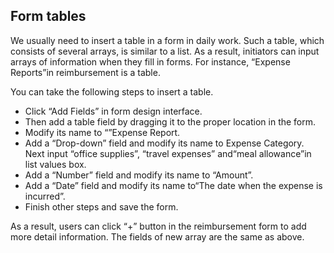 ## Form tables
We usually need to insert a table in a form in daily work. Such a table, which consists of several arrays, is similar to a list. As a result, initiators can input arrays of information when they fill in forms. For instance, “Expense Reports”in reimbursement is a table.

You can take the following steps to insert a table.
- Click “Add Fields” in form design interface.
- Then add a table field by dragging it to the proper location in the form.
- Modify its name to “”Expense Report.
- Add a “Drop-down” field and modify its name to Expense Category. Next input “office supplies”, “travel expenses” and“meal allowance”in list values box.
- Add a “Number” field and modify its name to “Amount”.
- Add a “Date” field and modify its name to“The date when the expense is incurred”.
- Finish other steps and save the form.

As a result, users can click “+” button in the reimbursement form to add more detail information. The fields of new array are the same as above.


